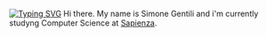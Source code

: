 <a href="https://git.io/typing-svg"><img src="https://readme-typing-svg.demolab.com?font=Fira+Code&pause=1000&color=4BF700&background=000000&center=true&vCenter=true&width=397&height=32&lines=Wake+up%2C+Neo..;Welcome+to+my+GitHub+page." alt="Typing SVG" /></a>
Hi there.
My name is Simone Gentili and i'm currently studyng Computer Science at [Sapienza](https://it.wikipedia.org/wiki/Universit%C3%A0_degli_Studi_di_Roma_%22La_Sapienza%22).
